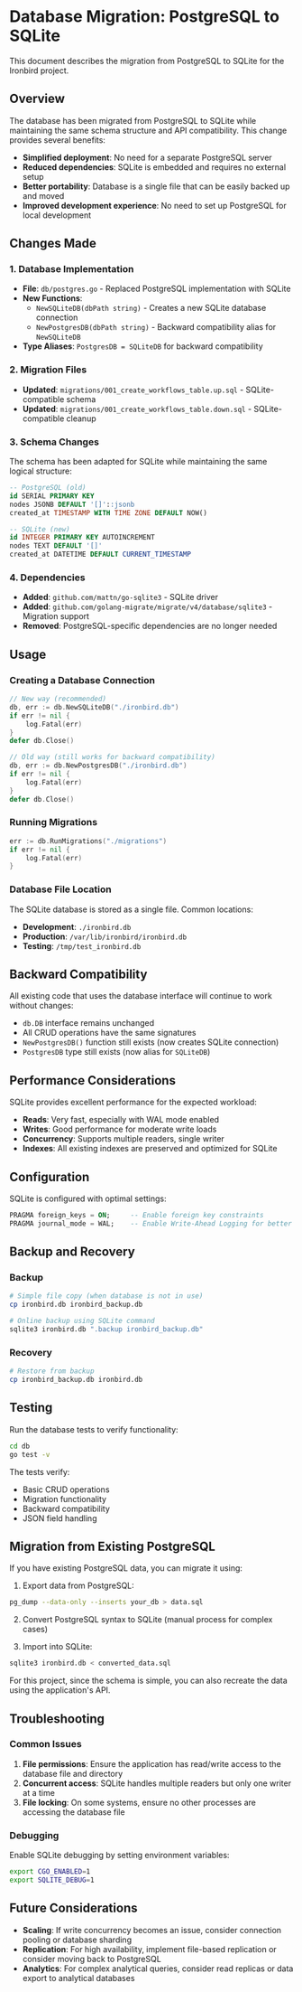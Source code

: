 # Database Migration: PostgreSQL to SQLite

This document describes the migration from PostgreSQL to SQLite for the Ironbird project.

## Overview

The database has been migrated from PostgreSQL to SQLite while maintaining the same schema structure and API compatibility. This change provides several benefits:

- **Simplified deployment**: No need for a separate PostgreSQL server
- **Reduced dependencies**: SQLite is embedded and requires no external setup
- **Better portability**: Database is a single file that can be easily backed up and moved
- **Improved development experience**: No need to set up PostgreSQL for local development

## Changes Made

### 1. Database Implementation

- **File**: `db/postgres.go` - Replaced PostgreSQL implementation with SQLite
- **New Functions**: 
  - `NewSQLiteDB(dbPath string)` - Creates a new SQLite database connection
  - `NewPostgresDB(dbPath string)` - Backward compatibility alias for `NewSQLiteDB`
- **Type Aliases**: `PostgresDB = SQLiteDB` for backward compatibility

### 2. Migration Files

- **Updated**: `migrations/001_create_workflows_table.up.sql` - SQLite-compatible schema
- **Updated**: `migrations/001_create_workflows_table.down.sql` - SQLite-compatible cleanup

### 3. Schema Changes

The schema has been adapted for SQLite while maintaining the same logical structure:

```sql
-- PostgreSQL (old)
id SERIAL PRIMARY KEY
nodes JSONB DEFAULT '[]'::jsonb
created_at TIMESTAMP WITH TIME ZONE DEFAULT NOW()

-- SQLite (new)  
id INTEGER PRIMARY KEY AUTOINCREMENT
nodes TEXT DEFAULT '[]'
created_at DATETIME DEFAULT CURRENT_TIMESTAMP
```

### 4. Dependencies

- **Added**: `github.com/mattn/go-sqlite3` - SQLite driver
- **Added**: `github.com/golang-migrate/migrate/v4/database/sqlite3` - Migration support
- **Removed**: PostgreSQL-specific dependencies are no longer needed

## Usage

### Creating a Database Connection

```go
// New way (recommended)
db, err := db.NewSQLiteDB("./ironbird.db")
if err != nil {
    log.Fatal(err)
}
defer db.Close()

// Old way (still works for backward compatibility)
db, err := db.NewPostgresDB("./ironbird.db")
if err != nil {
    log.Fatal(err)
}
defer db.Close()
```

### Running Migrations

```go
err := db.RunMigrations("./migrations")
if err != nil {
    log.Fatal(err)
}
```

### Database File Location

The SQLite database is stored as a single file. Common locations:

- **Development**: `./ironbird.db`
- **Production**: `/var/lib/ironbird/ironbird.db`
- **Testing**: `/tmp/test_ironbird.db`

## Backward Compatibility

All existing code that uses the database interface will continue to work without changes:

- `db.DB` interface remains unchanged
- All CRUD operations have the same signatures
- `NewPostgresDB()` function still exists (now creates SQLite connection)
- `PostgresDB` type still exists (now alias for `SQLiteDB`)

## Performance Considerations

SQLite provides excellent performance for the expected workload:

- **Reads**: Very fast, especially with WAL mode enabled
- **Writes**: Good performance for moderate write loads
- **Concurrency**: Supports multiple readers, single writer
- **Indexes**: All existing indexes are preserved and optimized for SQLite

## Configuration

SQLite is configured with optimal settings:

```sql
PRAGMA foreign_keys = ON;     -- Enable foreign key constraints
PRAGMA journal_mode = WAL;    -- Enable Write-Ahead Logging for better concurrency
```

## Backup and Recovery

### Backup
```bash
# Simple file copy (when database is not in use)
cp ironbird.db ironbird_backup.db

# Online backup using SQLite command
sqlite3 ironbird.db ".backup ironbird_backup.db"
```

### Recovery
```bash
# Restore from backup
cp ironbird_backup.db ironbird.db
```

## Testing

Run the database tests to verify functionality:

```bash
cd db
go test -v
```

The tests verify:
- Basic CRUD operations
- Migration functionality
- Backward compatibility
- JSON field handling

## Migration from Existing PostgreSQL

If you have existing PostgreSQL data, you can migrate it using:

1. Export data from PostgreSQL:
```bash
pg_dump --data-only --inserts your_db > data.sql
```

2. Convert PostgreSQL syntax to SQLite (manual process for complex cases)

3. Import into SQLite:
```bash
sqlite3 ironbird.db < converted_data.sql
```

For this project, since the schema is simple, you can also recreate the data using the application's API.

## Troubleshooting

### Common Issues

1. **File permissions**: Ensure the application has read/write access to the database file and directory
2. **Concurrent access**: SQLite handles multiple readers but only one writer at a time
3. **File locking**: On some systems, ensure no other processes are accessing the database file

### Debugging

Enable SQLite debugging by setting environment variables:
```bash
export CGO_ENABLED=1
export SQLITE_DEBUG=1
```

## Future Considerations

- **Scaling**: If write concurrency becomes an issue, consider connection pooling or database sharding
- **Replication**: For high availability, implement file-based replication or consider moving back to PostgreSQL
- **Analytics**: For complex analytical queries, consider read replicas or data export to analytical databases
